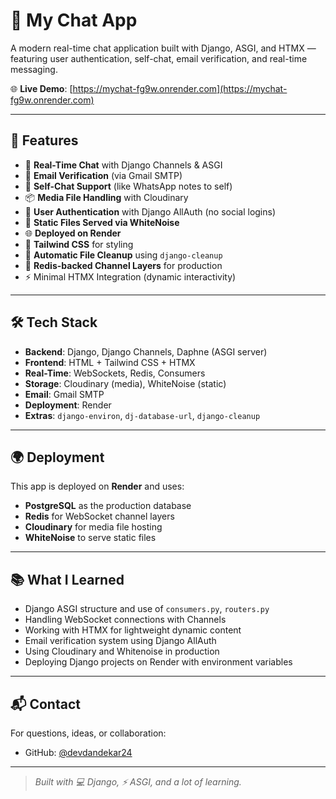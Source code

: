 # 💬 My Chat App

A modern real-time chat application built with Django, ASGI, and HTMX — featuring user authentication, self-chat, email verification, and real-time messaging.

🌐 **Live Demo**: [https://mychat-fg9w.onrender.com](https://mychat-fg9w.onrender.com)

---

## 🚀 Features

- 🧠 **Real-Time Chat** with Django Channels & ASGI  
- 📧 **Email Verification** (via Gmail SMTP)  
- 💬 **Self-Chat Support** (like WhatsApp notes to self)  
- 📦 **Media File Handling** with Cloudinary  
- 🔐 **User Authentication** with Django AllAuth (no social logins)  
- 📄 **Static Files Served via WhiteNoise**  
- 🌐 **Deployed on Render**  
- 💅 **Tailwind CSS** for styling  
- 🧹 **Automatic File Cleanup** using `django-cleanup`  
- 🔁 **Redis-backed Channel Layers** for production  
- ⚡ Minimal HTMX Integration (dynamic interactivity)  

---

## 🛠️ Tech Stack

- **Backend**: Django, Django Channels, Daphne (ASGI server)  
- **Frontend**: HTML + Tailwind CSS + HTMX  
- **Real-Time**: WebSockets, Redis, Consumers  
- **Storage**: Cloudinary (media), WhiteNoise (static)  
- **Email**: Gmail SMTP  
- **Deployment**: Render  
- **Extras**: `django-environ`, `dj-database-url`, `django-cleanup`  

---

## 🌍 Deployment

This app is deployed on **Render** and uses:
- **PostgreSQL** as the production database  
- **Redis** for WebSocket channel layers  
- **Cloudinary** for media file hosting  
- **WhiteNoise** to serve static files  

---

## 📚 What I Learned

- Django ASGI structure and use of `consumers.py`, `routers.py`  
- Handling WebSocket connections with Channels  
- Working with HTMX for lightweight dynamic content  
- Email verification system using Django AllAuth  
- Using Cloudinary and Whitenoise in production  
- Deploying Django projects on Render with environment variables  

---

## 📬 Contact

For questions, ideas, or collaboration:
- GitHub: [@devdandekar24](https://github.com/devdandekar24)

---

> _Built with 💻 Django, ⚡ ASGI, and a lot of learning._
